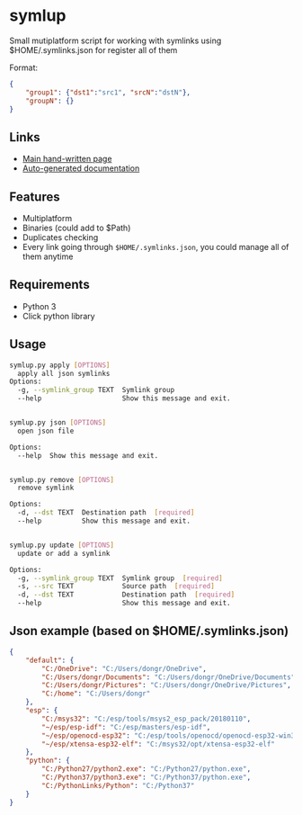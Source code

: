 # symlup

Small mutiplatform script for working with symlinks using $HOME/.symlinks.json for register all of them

Format: 
``` json
{
    "group1": {"dst1":"src1", "srcN":"dstN"},
    "groupN": {}
}
```

## Links

* [Main hand-written page](docs/main_page.md)
* [Auto-generated documentation](docs/generated.md)

## Features

* Multiplatform
* Binaries (could add to $Path)
* Duplicates checking
* Every link going through `$HOME/.symlinks.json`, you could manage all of them anytime

## Requirements

* Python 3
* Click python library

## Usage

```bash
symlup.py apply [OPTIONS]
  apply all json symlinks
Options:
  -g, --symlink_group TEXT  Symlink group
  --help                    Show this message and exit.


symlup.py json [OPTIONS]
  open json file

Options:
  --help  Show this message and exit.


symlup.py remove [OPTIONS]
  remove symlink

Options:
  -d, --dst TEXT  Destination path  [required]
  --help          Show this message and exit.


symlup.py update [OPTIONS]
  update or add a symlink

Options:
  -g, --symlink_group TEXT  Symlink group  [required]
  -s, --src TEXT            Source path  [required]
  -d, --dst TEXT            Destination path  [required]
  --help                    Show this message and exit.
```

## Json example (based on $HOME/.symlinks.json)

```json
{
    "default": {
        "C:/OneDrive": "C:/Users/dongr/OneDrive",
        "C:/Users/dongr/Documents": "C:/Users/dongr/OneDrive/Documents",
        "C:/Users/dongr/Pictures": "C:/Users/dongr/OneDrive/Pictures",
        "C:/home": "C:/Users/dongr"
    },
    "esp": {
        "C:/msys32": "C:/esp/tools/msys2_esp_pack/20180110",
        "~/esp/esp-idf": "C:/esp/masters/esp-idf",
        "~/esp/openocd-esp32": "C:/esp/tools/openocd/openocd-esp32-win32-0.10.0-esp32-20190708",
        "~/esp/xtensa-esp32-elf": "C:/msys32/opt/xtensa-esp32-elf"
    },
    "python": {
        "C:/Python27/python2.exe": "C:/Python27/python.exe",
        "C:/Python37/python3.exe": "C:/Python37/python.exe",
        "C:/PythonLinks/Python": "C:/Python37"
    }
}
```